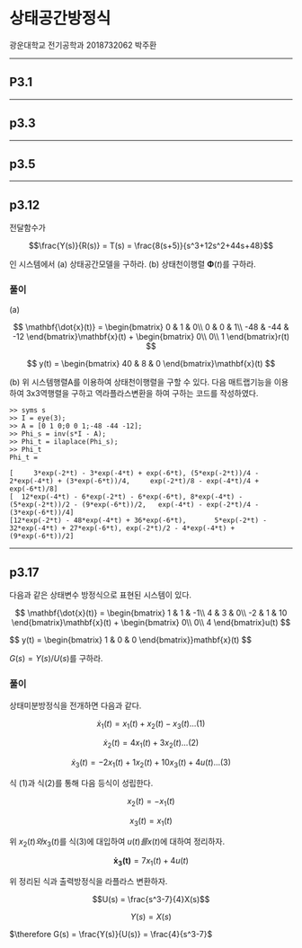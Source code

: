 # 상태공간방정식   
광운대학교 전기공학과 2018732062 박주환 

---  
## P3.1


---
## p3.3
---
## p3.5
---
## p3.12

전달함수가

$$\frac{Y(s)}{R(s)} = T(s) = \frac{8(s+5)}{s^3+12s^2+44s+48}$$

인 시스템에서 (a) 상태공간모델을 구하라. (b) 상태천이행렬 $\mathbf{\Phi}(t)$를 구하라.


### 풀이
(a)

$$
\mathbf{\dot{x}(t)} = \begin{bmatrix}
0 & 1 & 0\\ 
0 & 0 & 1\\ 
-48 & -44 & -12
\end{bmatrix}\mathbf{x}(t) + \begin{bmatrix}
0\\ 
0\\ 
1
\end{bmatrix}r(t)
$$

$$
y(t) = \begin{bmatrix}
40 & 8 & 0
\end{bmatrix}\mathbf{x}(t)
$$

(b)
위 시스템행렬A를 이용하여 상태천이행렬을 구할 수 있다. 다음 매트랩기능을 이용하여 3x3역행렬을 구하고 역라플라스변환을 하여 구하는 코드를 작성하였다.  

```
>> syms s
>> I = eye(3);
>> A = [0 1 0;0 0 1;-48 -44 -12];
>> Phi_s = inv(s*I - A);
>> Phi_t = ilaplace(Phi_s);
>> Phi_t 
Phi_t =
 
[     3*exp(-2*t) - 3*exp(-4*t) + exp(-6*t), (5*exp(-2*t))/4 - 2*exp(-4*t) + (3*exp(-6*t))/4,     exp(-2*t)/8 - exp(-4*t)/4 + exp(-6*t)/8]
[  12*exp(-4*t) - 6*exp(-2*t) - 6*exp(-6*t), 8*exp(-4*t) - (5*exp(-2*t))/2 - (9*exp(-6*t))/2,   exp(-4*t) - exp(-2*t)/4 - (3*exp(-6*t))/4]
[12*exp(-2*t) - 48*exp(-4*t) + 36*exp(-6*t),       5*exp(-2*t) - 32*exp(-4*t) + 27*exp(-6*t), exp(-2*t)/2 - 4*exp(-4*t) + (9*exp(-6*t))/2]
```

---
## p3.17

다음과 같은 상태변수 방정식으로 표현된 시스템이 있다.

$$
\mathbf{\dot{x}(t)} = \begin{bmatrix}
1 & 1 & -1\\ 
4 & 3 & 0\\ 
-2 & 1 & 10
\end{bmatrix}\mathbf{x}(t) + \begin{bmatrix}
0\\ 
0\\ 
4
\end{bmatrix}u(t)
$$

$$
y(t) = \begin{bmatrix}
1 & 0 & 0
\end{bmatrix}}mathbf{x}(t)
$$

$G(s) = Y(s)/U(s)$를 구하라.


### 풀이

상태미분방정식을 전개하면 다음과 같다.

$$\dot{x}_1(t) = x_1(t) + x_2(t) - x_3(t) ...(1)$$

$$\dot{x}_2(t) = 4x_1(t) + 3x_2(t) ...(2)$$

$$\dot{x}_3(t) = -2x_1(t) + 1x_2(t) + 10x_3(t) + 4u(t) ...(3)$$

식 (1)과 식(2)를 통해 다음 등식이 성립한다.

$$x_2(t) = -x_1(t)$$

$$x_3(t) = x_1(t)$$

위 $x_2(t)와 x_3(t)$를 식(3)에 대입하여 $u(t)를 x(t)$에 대하여 정리하자.

$$\mathbf{\dot{x}_3(t)} = 7x_1(t) + 4u(t)$$

위 정리된 식과 출력방정식을 라플라스 변환하자.

$$U(s) = \frac{s^3-7}{4}X(s)$$

$$Y(s) = X(s)$$

$\therefore G(s) = \frac{Y(s)}{U(s)} = \frac{4}{s^3-7}$
